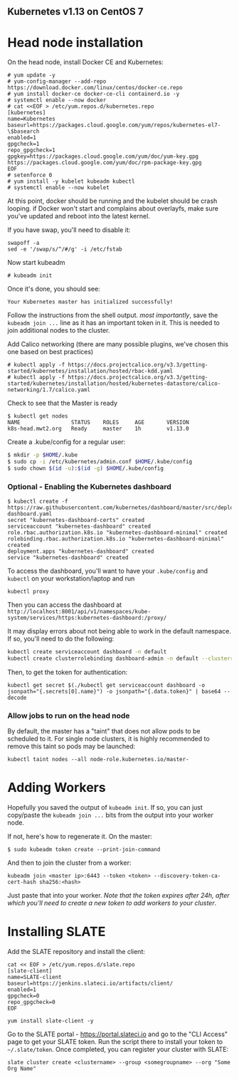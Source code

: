 Kubernetes v1.13 on CentOS 7
------------------------------
# Head node installation
On the head node, install Docker CE and Kubernetes:
```
# yum update -y
# yum-config-manager --add-repo https://download.docker.com/linux/centos/docker-ce.repo
# yum install docker-ce docker-ce-cli containerd.io -y
# systemctl enable --now docker 
# cat <<EOF > /etc/yum.repos.d/kubernetes.repo
[kubernetes]
name=Kubernetes
baseurl=https://packages.cloud.google.com/yum/repos/kubernetes-el7-\$basearch
enabled=1
gpgcheck=1
repo_gpgcheck=1
gpgkey=https://packages.cloud.google.com/yum/doc/yum-key.gpg https://packages.cloud.google.com/yum/doc/rpm-package-key.gpg
EOF
# setenforce 0
# yum install -y kubelet kubeadm kubectl
# systemctl enable --now kubelet
```

At this point, docker should be running and the kubelet should be crash looping. if Docker won't start and complains about overlayfs, make sure you've updated and reboot into the latest kernel. 

If you have swap, you'll need to disable it:
```
swapoff -a
sed -e '/swap/s/^/#/g' -i /etc/fstab
```

Now start kubeadm
```
# kubeadm init
```

Once it's done, you should see:

```
Your Kubernetes master has initialized successfully!
```

Follow the instructions from the shell output. *most importantly*, save the `kubeadm join ...`  line as it has an important token in it. This is needed to join additional nodes to the cluster. 

Add Calico networking (there are many possible plugins, we've chosen this one based on best practices)
```
# kubectl apply -f https://docs.projectcalico.org/v3.3/getting-started/kubernetes/installation/hosted/rbac-kdd.yaml
# kubectl apply -f https://docs.projectcalico.org/v3.3/getting-started/kubernetes/installation/hosted/kubernetes-datastore/calico-networking/1.7/calico.yaml
```

Check to see that the Master is ready
```
$ kubectl get nodes
NAME                STATUS    ROLES     AGE       VERSION
k8s-head.mwt2.org   Ready     master    1h        v1.13.0

```

Create a .kube/config for a regular user:
```bash
$ mkdir -p $HOME/.kube
$ sudo cp -i /etc/kubernetes/admin.conf $HOME/.kube/config
$ sudo chown $(id -u):$(id -g) $HOME/.kube/config
```

### Optional - Enabling the Kubernetes dashboard
```
$ kubectl create -f https://raw.githubusercontent.com/kubernetes/dashboard/master/src/deploy/recommended/kubernetes-dashboard.yaml
secret "kubernetes-dashboard-certs" created
serviceaccount "kubernetes-dashboard" created
role.rbac.authorization.k8s.io "kubernetes-dashboard-minimal" created
rolebinding.rbac.authorization.k8s.io "kubernetes-dashboard-minimal" created
deployment.apps "kubernetes-dashboard" created
service "kubernetes-dashboard" created
```

To access the dashboard, you'll want to have your `.kube/config` and  `kubectl` on your workstation/laptop and run
```
kubectl proxy
```

Then you can access the dashboard at `http://localhost:8001/api/v1/namespaces/kube-system/services/https:kubernetes-dashboard:/proxy/`

It may display errors about not being able to work in the default namespace. If so, you'll need to do the following:
```bash
kubectl create serviceaccount dashboard -n default
kubectl create clusterrolebinding dashboard-admin -n default --clusterrole=cluster-admin --serviceaccount=default:dashboard
```

Then, to get the token for authentication:
```
kubectl get secret $(./kubectl get serviceaccount dashboard -o jsonpath="{.secrets[0].name}") -o jsonpath="{.data.token}" | base64 --decode
```


### Allow jobs to run on the head node 
By default, the master has a "taint" that does not allow pods to be scheduled to it. For single node clusters, it is highly recommended to remove this taint so pods may be launched:
```
kubectl taint nodes --all node-role.kubernetes.io/master-
```

# Adding Workers
Hopefully you saved the output of `kubeadm init`. If so, you can just copy/paste the `kubeadm join ...` bits from the output into your worker node.

If not, here's how to regenerate it. On the master:
```
$ sudo kubeadm token create --print-join-command
```

And then to join the cluster from a worker:
```
kubeadm join <master ip>:6443 --token <token> --discovery-token-ca-cert-hash sha256:<hash>
```

Just paste that into your worker. *Note that the token expires after 24h, after which you'll need to create a new token to add workers to your cluster*. 

# Installing SLATE
Add the SLATE repository and install the client:
```
cat << EOF > /etc/yum.repos.d/slate.repo
[slate-client]
name=SLATE-client
baseurl=https://jenkins.slateci.io/artifacts/client/
enabled=1
gpgcheck=0
repo_gpgcheck=0
EOF

yum install slate-client -y
```

Go to the SLATE portal - https://portal.slateci.io and go to the "CLI Access" page to get your SLATE token. Run the script there to install your token to `~/.slate/token`.  Once completed, you can register your cluster with SLATE:
```
slate cluster create <clustername> --group <somegroupname> --org "Some Org Name" 
```
